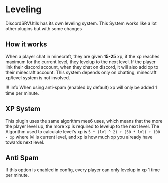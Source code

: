 # Leveling

DiscordSRVUtils has its own leveling system. This System works like a lot other plugins but with some changes

## How it works

When a player chat in minecraft, they are given **15-25** xp, if the xp reaches maximum for the current level, they levelup to the next level. If the player link their discord account, when they chat on discord, it will also add xp to their minecraft account. This system depends only on chatting, minecraft xp/level system is not involved.

!!! info 
    When using anti-spam (enabled by default) xp will only be added 1 time per minute.

## XP System
This plugin uses the same algorithm mee6 uses, which means that the more the player level up, the more xp is required to levelup to the next level. The Algorithm used to calculate level's xp is `5 * (lvl ^ 2) + (50 * lvl) + 100 - xp` where lvl is current level, and xp is how much xp you already have towards next level.

## Anti Spam

If this option is enabled in config, every player can only levelup in xp 1 time per minute.
